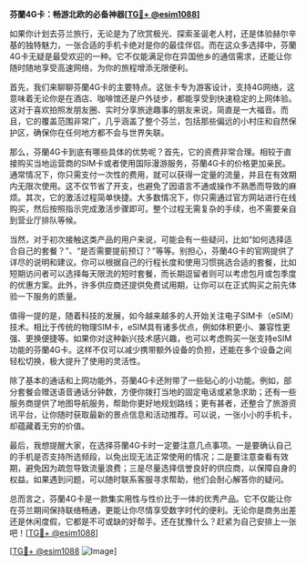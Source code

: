 **芬蘭4G卡：畅游北欧的必备神器[[TG💪+ @esim1088](https://t.me/s/esim1088)]**

如果你计划去芬兰旅行，无论是为了欣赏极光、探索圣诞老人村，还是体验赫尔辛基的独特魅力，一张合适的手机卡绝对是你的最佳伴侣。而在这众多选择中，芬蘭4G卡无疑是最受欢迎的一种。它不仅能满足你在异国他乡的通信需求，还能让你随时随地享受高速网络，为你的旅程增添无限便利。

首先，我们来聊聊芬蘭4G卡的主要特点。这张卡专为游客设计，支持4G网络，这意味着无论你是在酒店、咖啡馆还是户外徒步，都能享受到快速稳定的上网体验。这对于喜欢拍照发朋友圈、实时分享旅途趣事的朋友来说，简直是一大福音。而且，它的覆盖范围非常广，几乎涵盖了整个芬兰，包括那些偏远的小村庄和自然保护区，确保你在任何地方都不会与世界失联。

那么，芬蘭4G卡到底有哪些具体的优势呢？首先，它的资费非常合理。相较于直接购买当地运营商的SIM卡或者使用国际漫游服务，芬蘭4G卡的价格更加亲民。通常情况下，你只需支付一次性的费用，就可以获得一定量的流量，并且在有效期内无限次使用。这不仅节省了开支，也避免了因语言不通或操作不熟悉而导致的麻烦。其次，它的激活过程简单快捷。大多数情况下，你只需通过官方网站进行在线购买，然后按照指示完成激活步骤即可。整个过程无需复杂的手续，也不需要亲自到营业厅排队等候。

当然，对于初次接触这类产品的用户来说，可能会有一些疑问，比如“如何选择适合自己的套餐？”、“是否需要提前预订？”等等。别担心，芬蘭4G卡的官网提供了详尽的说明和建议。你可以根据自己的行程长度和使用习惯挑选合适的套餐，比如短期访问者可以选择每天限流的短时套餐，而长期逗留者则可以考虑包月或包季度的优惠方案。此外，许多供应商还提供免费试用期，让你可以在正式购买之前先体验一下服务的质量。

值得一提的是，随着科技的发展，如今越来越多的人开始关注电子SIM卡（eSIM）技术。相比于传统的物理SIM卡，eSIM具有诸多优点，例如体积更小、兼容性更强、更换便捷等。如果你对这种新兴技术感兴趣，也可以考虑购买一张支持eSIM功能的芬蘭4G卡。这样不仅可以减少携带额外设备的负担，还能在多个设备之间轻松切换，极大提升了使用的灵活性。

除了基本的通话和上网功能外，芬蘭4G卡还附带了一些贴心的小功能。例如，部分套餐会赠送语音通话分钟数，方便你拨打当地的固定电话或紧急求助；还有一些服务商提供了地图导航服务，帮助你更好地规划路线；更有甚者，还整合了旅游资讯平台，让你随时获取最新的景点信息和活动推荐。可以说，一张小小的手机卡，却蕴藏着无穷的价值。

最后，我想提醒大家，在选择芬蘭4G卡时一定要注意几点事项。一是要确认自己的手机是否支持所选频段，以免出现无法正常使用的情况；二是要注意查看有效期，避免因为疏忽导致流量浪费；三是尽量选择信誉良好的供应商，以保障自身的权益。如果遇到问题，可以随时联系客服寻求帮助，他们会耐心解答你的疑问。

总而言之，芬蘭4G卡是一款集实用性与性价比于一体的优秀产品。它不仅能让你在芬兰期间保持联络畅通，更能让你尽情享受数字时代的便利。无论你是商务出差还是休闲度假，它都是不可或缺的好帮手。还在犹豫什么？赶紧为自己安排上一张吧！[[TG💪+ @esim1088](https://t.me/s/esim1088)]

[[TG💪+ @esim1088](https://t.me/s/esim1088) ![Image](https://i.postimg.cc/4NQfJmqS/Snipaste-2025-05-13-00-14-12.png)]